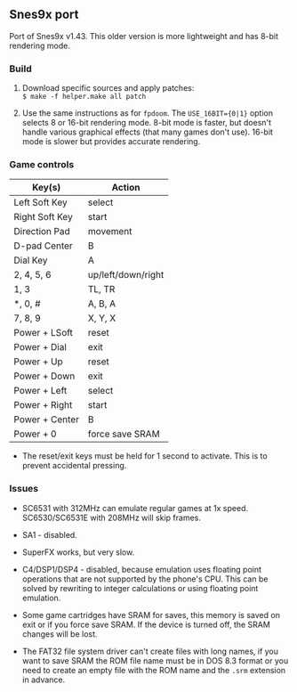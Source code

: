 ## Snes9x port

Port of Snes9x v1.43. This older version is more lightweight and has 8-bit rendering mode.

### Build

1. Download specific sources and apply patches:  
`$ make -f helper.make all patch`

2. Use the same instructions as for `fpdoom`. The `USE_16BIT={0|1}` option selects 8 or 16-bit rendering mode. 8-bit mode is faster, but doesn't handle various graphical effects (that many games don't use). 16-bit mode is slower but provides accurate rendering.

### Game controls

| Key(s)         | Action             |
|----------------|--------------------|
| Left Soft Key  | select             |
| Right Soft Key | start              |
| Direction Pad  | movement           |
| D-pad Center   | B                  |
| Dial Key       | A                  |
| 2, 4, 5, 6     | up/left/down/right |
| 1, 3           | TL, TR             |
| *, 0, #        | A, B, A            |
| 7, 8, 9        | X, Y, X            |
| Power + LSoft  | reset              |
| Power + Dial   | exit               |
| Power + Up     | reset              |
| Power + Down   | exit               |
| Power + Left   | select             |
| Power + Right  | start              |
| Power + Center | B                  |
| Power + 0      | force save SRAM    |

* The reset/exit keys must be held for 1 second to activate. This is to prevent accidental pressing.

### Issues

* SC6531 with 312MHz can emulate regular games at 1x speed. SC6530/SC6531E with 208MHz will skip frames.

* SA1 - disabled.

* SuperFX works, but very slow.

* C4/DSP1/DSP4 - disabled, because emulation uses floating point operations that are not supported by the phone's CPU. This can be solved by rewriting to integer calculations or using floating point emulation.

* Some game cartridges have SRAM for saves, this memory is saved on exit or if you force save SRAM. If the device is turned off, the SRAM changes will be lost.

* The FAT32 file system driver can't create files with long names, if you want to save SRAM the ROM file name must be in DOS 8.3 format or you need to create an empty file with the ROM name and the `.srm` extension in advance.

